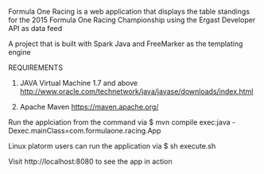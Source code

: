 Formula One Racing is a web application that displays the table standings for the 2015 Formula One Racing Championship
using the Ergast Developer API as data feed

A project that is built with Spark Java and FreeMarker as the templating engine

REQUIREMENTS
1. JAVA Virtual Machine 1.7 and above
http://www.oracle.com/technetwork/java/javase/downloads/index.html

2. Apache Maven
https://maven.apache.org/

Run the applciation from the command via
$ mvn compile exec:java -Dexec.mainClass=com.formulaone.racing.App

Linux platorm users can run the application via
$ sh execute.sh

Visit http://localhost:8080 to see the app in action 
